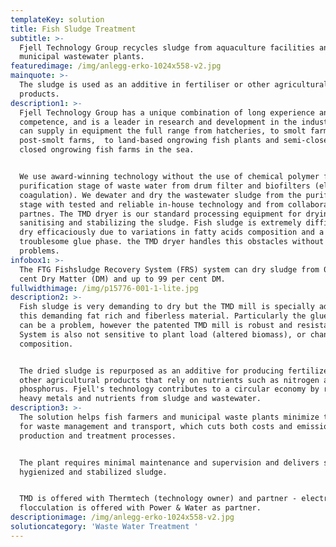 ```yaml
---
templateKey: solution
title: Fish Sludge Treatment
subtitle: >-
  Fjell Technology Group recycles sludge from aquaculture facilities and
  municipal wastewater plants. 
featuredimage: /img/anlegg-erko-1024x558-v2.jpg
mainquote: >-
  The sludge is used as an additive in fertiliser or other agricultural
  products. 
description1: >-
  Fjell Technology Group has a unique combination of long experience and high
  competence, and is a leader in research and development in the industry. We
  can supply in equipment the full range from hatcheries, to smolt farms , to
  post-smolt farms,  to land-based ongrowing fish plants and semi-closed and
  closed ongrowing fish farms in the sea.


  We use award-winning technology without the use of chemical polymer for the
  purification stage of waste water from drum filter and biofilters (electro
  coagulation). We dewater and dry the wastewater sludge from the purification
  stage with tested and reliable in-house technology and from collaboration
  partnes. The TMD dryer is our standard processing equipment for drying,
  sanitising and stabilizing the sludge. Fish sludge is extremely difficult to
  dry efficaciously due to variations in fatty acids composition and a
  troublesome glue phase. the TMD dryer handles this obstacles without any
  problems.
infobox1: >-
  The FTG Fishsludge Recovery System (FRS) system can dry sludge from 0.1 per
  cent Dry Matter (DM) and up to 99 per cent DM.
fullwidthimage: /img/p15776-001-1-lite.jpg
description2: >-
  Fish sludge is very demanding to dry but the TMD mill is specially adapted to
  this demanding fat rich and fiberless material. Particularly the glue phase
  can be a problem, however the patented TMD mill is robust and resistant.
  System is also not sensitive to plant load (altered biomass), or changes in
  composition.


  The dried sludge is repurposed as an additive for producing fertilizer, or in
  other agricultural products that rely on nutrients such as nitrogen and
  phosphorus. Fjell's technology contributes to a circular economy by recycling
  heavy metals and nutrients from sludge and wastewater.
description3: >-
  The solution helps fish farmers and municipal waste plants minimize the need
  for waste management and transport, which cuts both costs and emissions from
  production and treatment processes.


  The plant requires minimal maintenance and supervision and delivers stable
  hygienized and stabilized sludge.


  TMD is offered with Thermtech (technology owner) and partner - electro
  flocculation is offered with Power & Water as partner.
descriptionimage: /img/anlegg-erko-1024x558-v2.jpg
solutioncategory: 'Waste Water Treatment '
---
```


